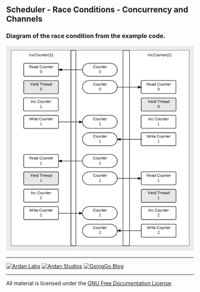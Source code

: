 ## Scheduler - Race Conditions - Concurrency and Channels

### Diagram of the race condition from the example code.

![Ardan Labs](race_condition.png)

___
[![Ardan Labs](../../../00-slides/images/ggt_logo.png)](http://www.ardanlabs.com)
[![Ardan Studios](../../../00-slides/images/ardan_logo.png)](http://www.ardanstudios.com)
[![GoingGo Blog](../../../00-slides/images/ggb_logo.png)](http://www.goinggo.net)
___
All material is licensed under the [GNU Free Documentation License](https://github.com/gobridge/gotraining/blob/master/LICENSE).